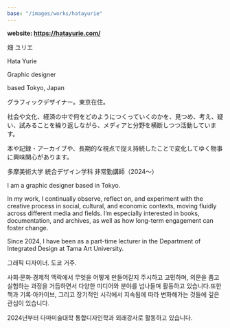 ```yaml
---
base: "/images/works/hatayurie"
---
```

**website: https://hatayurie.com/**

畑  ユリエ

Hata Yurie

Graphic designer

based Tokyo, Japan


グラフィックデザイナー。東京在住。

社会や文化、経済の中で何をどのようにつくっていくのかを、見つめ、考え、疑い、試みることを繰り返しながら、メディアと分野を横断しつつ活動しています。

本や記録・アーカイブや、長期的な視点で捉え持続したことで変化してゆく物事に興味関心があります。

多摩美術大学 統合デザイン学科 非常勤講師（2024〜）

I am a graphic designer based in Tokyo.

In my work, I continually observe, reflect on, and experiment with the creative process in social, cultural, and economic contexts, moving fluidly across different media and fields. I’m especially interested in books, documentation, and archives, as well as how long-term engagement can foster change.

Since 2024, I have been as a part-time lecturer in the Department of Integrated Design at Tama Art University.

그래픽 디자이너. 도쿄 거주.

사회·문화·경제적 맥락에서 무엇을 어떻게 만들어갈지 주시하고 고민하며, 의문을 품고 실험하는 과정을 거듭하면서 다양한 미디어와 분야를 넘나들며 활동하고 있습니다.또한 책과 기록·아카이브, 그리고 장기적인 시각에서 지속됨에 따라 변화해가는 것들에 깊은 관심이 있습니다.

2024년부터 다마미술대학 통합디자인학과 외래강사로 활동하고 있습니다.
